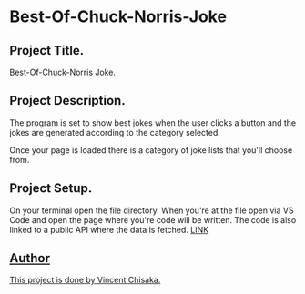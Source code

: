 # Best-Of-Chuck-Norris-Joke

## Project Title.
Best-Of-Chuck-Norris Joke.

## Project Description.
The program is set to show best jokes when the user clicks a button and the jokes are generated according to the category selected.

Once your page is loaded there is a category of joke lists that you'll choose from.

## Project Setup.
On your terminal open the file directory. When you're at the file open via VS Code and open the page where you're code will be written. The code is also linked to a public API where the data is fetched.
 <a href="https://vincentchisaka.github.io/Best-Of-Chuck-Norris-Joke/">LINK

## Author
This project is done by Vincent Chisaka.
 
